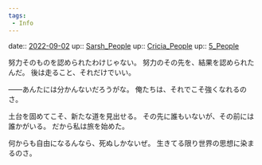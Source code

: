 ```yaml
---
tags:
 - Info
---
```


date:: [2022-09-02](Daily_Note/2022-09-02.md)
up:: [Sarsh_People](../Bar/Novel/Nacaria/Sarsh_People.md)
up:: [Cricia_People](../Bar/Novel/Nacaria/Cricia_People.md)
up:: [5_People](../Bar/Novel/Nacaria/5_People.md)

努力そのものを認められたわけじゃない。
努力のその先を、結果を認められたんだ。
後は走ること、それだけでいい。

――あんたには分かんないだろうがな。
俺たちは、それでこそ強くなれるのさ。


土台を固めてこそ、新たな道を見出せる。
その先に誰もいないが、その前には誰かがいる。
だから私は旅を始めた。


何からも自由になるんなら、死ぬしかないぜ。
生きてる限り世界の思想に染まるのさ。